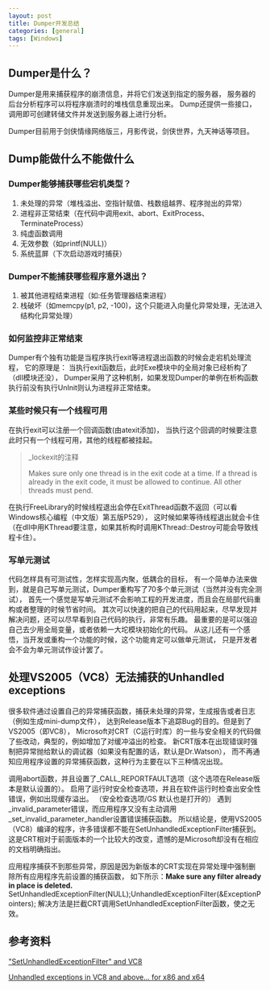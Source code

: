```yaml
---
layout: post
title: Dumper开发总结
categories: [general]
tags: [Windows]
---
```


## Dumper是什么？ ##
Dumper是用来捕获程序的崩溃信息，并将它们发送到指定的服务器，
服务器的后台分析程序可以将程序崩溃时的堆栈信息重现出来。
Dump还提供一些接口，调用即可创建转储文件并发送到服务器上进行分析。

Dumper目前用于剑侠情缘网络版三，月影传说，剑侠世界，九天神话等项目。

## Dump能做什么不能做什么 ##

### Dumper能够捕获哪些宕机类型？ ###
1. 未处理的异常（堆栈溢出、空指针赋值、栈数组越界、程序抛出的异常） 
1. 进程非正常结束（在代码中调用exit、abort、ExitProcess、TerminateProcess）
1. 纯虚函数调用 
1. 无效参数（如printf(NULL)） 
1. 系统蓝屏（下次启动游戏时捕获）

### Dumper不能捕获哪些程序意外退出？ ###
1. 被其他进程结束进程（如:任务管理器结束进程） 
1. 栈破坏（如memcpy(p1, p2, -100)，这个只能进入向量化异常处理，无法进入结构化异常处理）

### 如何监控非正常结束 ###
Dumper有个独有功能是当程序执行exit等进程退出函数的时候会走宕机处理流程，
它的原理是：
当执行exit函数后，此时Exe模块中的全局对象已经析构了（dll模块还没），
Dumper采用了这种机制，如果发现Dumper的单例在析构函数执行前没有执行UnInit则认为进程非正常结束。

### 某些时候只有一个线程可用 ###
在执行exit可以注册一个回调函数(由atexit添加)，
当执行这个回调的时候要注意此时只有一个线程可用，其他的线程都被挂起。

> _lockexit的注释
> 
> Makes sure only one thread is in the exit code at a time. 
> If a thread is already in the exit code, it must be allowed to continue. 
> All other threads must pend.

在执行FreeLibrary的时候线程退出会停在ExitThread函数不返回（可以看Windows核心编程（中文版）第五版P529），
这时候如果等待线程退出就会卡住（在dll中用KThread要注意，如果其析构时调用KThread::Destroy可能会导致线程卡住）。

### 写单元测试 ###
代码怎样具有可测试性，怎样实现高内聚，低耦合的目标，
有一个简单办法来做到，就是自己写单元测试，Dumper重构写了70多个单元测试（当然并没有完全测试），
首先一个感觉是写单元测试不会影响工程的开发进度，而且会在局部代码重构或者整理的时候节省时间。
其次可以快速的把自己的代码用起来，尽早发现并解决问题，还可以尽早看到自己代码的执行，非常有乐趣。
最重要的是可以强迫自己去少用全局变量，或者依赖一大坨模块初始化的代码。
从这儿还有一个感悟，当开发或重构一个功能的时候，这个功能肯定可以做单元测试，
只是开发者会不会为单元测试作设计罢了。

## 处理VS2005（VC8）无法捕获的Unhandled exceptions ##

很多软件通过设置自己的异常捕获函数，捕获未处理的异常，生成报告或者日志（例如生成mini-dump文件），
达到Release版本下追踪Bug的目的。但是到了VS2005（即VC8），
Microsoft对CRT（C运行时库）的一些与安全相关的代码做了些改动，典型的，例如增加了对缓冲溢出的检查。
新CRT版本在出现错误时强制把异常抛给默认的调试器（如果没有配置的话，默认是Dr.Watson），
而不再通知应用程序设置的异常捕获函数，这种行为主要在以下三种情况出现。

调用abort函数，并且设置了_CALL\_REPORTFAULT选项（这个选项在Release版本是默认设置的）。
启用了运行时安全检查选项，并且在软件运行时检查出安全性错误，例如出现缓存溢出。
（安全检查选项/GS 默认也是打开的）
遇到\_invalid\_parameter错误，而应用程序又没有主动调用\_set\_invalid\_parameter\_handler设置错误捕获函数。
所以结论是，使用VS2005（VC8）编译的程序，许多错误都不能在SetUnhandledExceptionFilter捕获到。
这是CRT相对于前面版本的一个比较大的改变，遗憾的是Microsoft却没有在相应的文档明确指出。

应用程序捕获不到那些异常，原因是因为新版本的CRT实现在异常处理中强制删除所有应用程序先前设置的捕获函数，
如下所示：**Make sure any filter already in place is deleted.** SetUnhandledExceptionFilter(NULL);UnhandledExceptionFilter(&ExceptionPointers);
解决方法是拦截CRT调用SetUnhandledExceptionFilter函数，使之无效。

## 参考资料 ##

["SetUnhandledExceptionFilter" and VC8](http://blog.kalmbachnet.de/?postid=75) 

[Unhandled exceptions in VC8 and above… for x86 and x64](http://blog.kalmbach-software.de/2008/04/02/unhandled-exceptions-in-vc8-and-above-for-x86-and-x64/)
